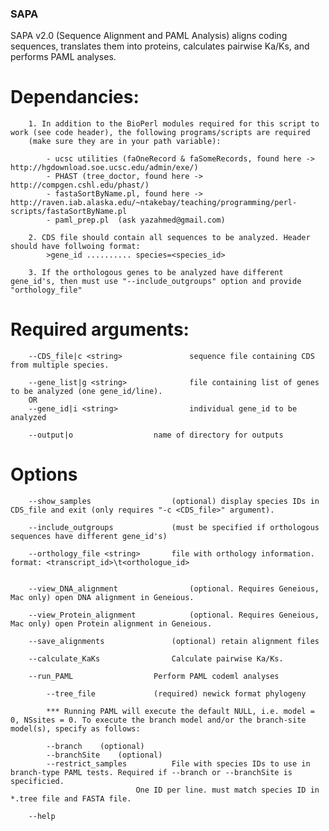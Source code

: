 ### SAPA

SAPA v2.0 (Sequence Alignment and PAML Analysis) aligns coding sequences, translates them into proteins, calculates pairwise Ka/Ks, and performs PAML analyses.

				
# Dependancies:
		
		1. In addition to the BioPerl modules required for this script to work (see code header), the following programs/scripts are required 
		(make sure they are in your path variable):
			
			- ucsc utilities (faOneRecord & faSomeRecords, found here -> http://hgdownload.soe.ucsc.edu/admin/exe/)
			- PHAST (tree_doctor, found here -> http://compgen.cshl.edu/phast/)
			- fastaSortByName.pl, found here -> http://raven.iab.alaska.edu/~ntakebay/teaching/programming/perl-scripts/fastaSortByName.pl
			- paml_prep.pl  (ask yazahmed@gmail.com)

		2. CDS file should contain all sequences to be analyzed. Header should have follwoing format:
			>gene_id .......... species=<species_id>

		3. If the orthologous genes to be analyzed have different gene_id's, then must use "--include_outgroups" option and provide "orthology_file"

		
 # Required arguments:

		--CDS_file|c <string>				sequence file containing CDS from multiple species.

		--gene_list|g <string>				file containing list of genes to be analyzed (one gene_id/line).
		OR
		--gene_id|i <string>				individual gene_id to be analyzed
  
		--output|o					name of directory for outputs 


 # Options

		--show_samples					(optional) display species IDs in CDS_file and exit (only requires "-c <CDS_file>" argument).

		--include_outgroups				(must be specified if orthologous sequences have different gene_id's)

		--orthology_file <string>		file with orthology information. format: <transcript_id>\t<orthologue_id>


		--view_DNA_alignment				(optional. Requires Geneious, Mac only) open DNA alignment in Geneious.

		--view_Protein_alignment			(optional. Requires Geneious, Mac only) open Protein alignment in Geneious.

		--save_alignments				(optional) retain alignment files

		--calculate_KaKs				Calculate pairwise Ka/Ks.

		--run_PAML					Perform PAML codeml analyses

			--tree_file				(required) newick format phylogeny
	
			*** Running PAML will execute the default NULL, i.e. model = 0, NSsites = 0. To execute the branch model and/or the branch-site model(s), specify as follows:

			--branch	(optional)
			--branchSite	(optional)	
			--restrict_samples			File with species IDs to use in branch-type PAML tests. Required if --branch or --branchSite is specificied. 
								One ID per line. must match species ID in *.tree file and FASTA file.

		--help						

					
